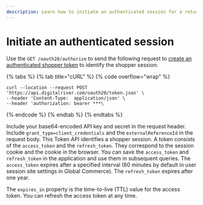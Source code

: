 ```yaml
---
description: Learn how to initiate an authenticated session for a return.
---
```


# Initiate an authenticated session

Use the `GET /oauth20/authorize` to send the following request to [create an authenticated shopper token](../../../resources/API-structure.md#creating-authenticated-shopper-tokens) to identify the shopper session:

{% tabs %}
{% tab title="cURL" %}
{% code overflow="wrap" %}
```http
curl --location --request POST 'https://api.digitalriver.com/oauth20/token.json' \
--header 'Content-Type:  application/json' \
--header 'authorization: bearer ***\
```
{% endcode %}
{% endtab %}
{% endtabs %}

Include your base64-encoded API key and secret in the request header. Include `grant_type=client_credentials` and the `externalReferenceId` in the request body. This Token API identifies a shopper session. A token consists of the `access_token` and the `refresh_token`. They correspond to the session cookie and the cookie in the browser. You can save the `access_token` and `refresh_token` in the application and use them in subsequent queries. The `access_token` expires after a specified interval (60 minutes by default in user session site settings in Global Commerce). The `refresh_token` expires after one year.

The `expires_in` property is the time-to-live (TTL) value for the access token. You can refresh the access token at any time.

